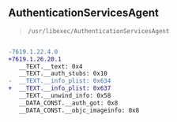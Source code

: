 ## AuthenticationServicesAgent

> `/usr/libexec/AuthenticationServicesAgent`

```diff

-7619.1.22.4.0
+7619.1.26.20.1
   __TEXT.__text: 0x4
   __TEXT.__auth_stubs: 0x10
-  __TEXT.__info_plist: 0x634
+  __TEXT.__info_plist: 0x637
   __TEXT.__unwind_info: 0x58
   __DATA_CONST.__auth_got: 0x8
   __DATA_CONST.__objc_imageinfo: 0x8

```
